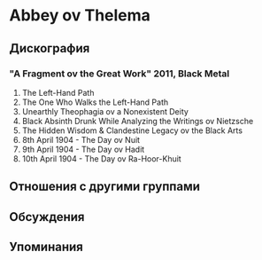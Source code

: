 # Abbey ov Thelema



## Дискография

### "A Fragment ov the Great Work" 2011, Black Metal

1. The Left-Hand Path
2. The One Who Walks the Left-Hand Path
3. Unearthly Theophagia ov a Nonexistent Deity
4. Black Absinth Drunk While Analyzing the Writings ov Nietzsche
5. The Hidden Wisdom & Clandestine Legacy ov the Black Arts
6. 8th April 1904 - The Day ov Nuit
7. 9th April 1904 - The Day ov Hadit
8. 10th April 1904 - The Day ov Ra-Hoor-Khuit


## Отношения с другими группами


## Обсуждения


## Упоминания

